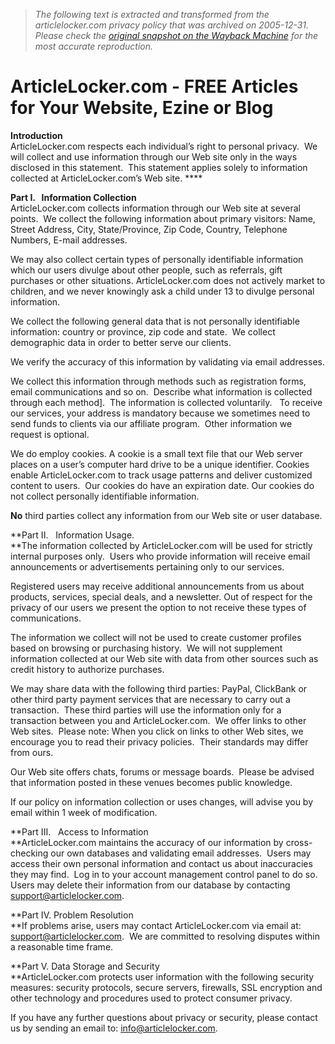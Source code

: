 > *The following text is extracted and transformed from the articlelocker.com privacy policy that was archived on 2005-12-31. Please check the [original snapshot on the Wayback Machine](https://web.archive.org/web/20051231113424id_/http%3A//www.articlelocker.com/privacy.php) for the most accurate reproduction.*

# ArticleLocker.com - FREE Articles for Your Website, Ezine or Blog

**Introduction**  
ArticleLocker.com respects each individual’s right to personal privacy.  We will collect and use information through our Web site only in the ways disclosed in this statement.  This statement applies solely to information collected at ArticleLocker.com’s Web site. ****

**Part I.   Information Collection**   
ArticleLocker.com collects information through our Web site at several points.  We collect the following information about primary visitors: Name, Street Address, City, State/Province, Zip Code, Country, Telephone Numbers, E-mail addresses. 

We may also collect certain types of personally identifiable information which our users divulge about other people, such as referrals, gift purchases or other situations. ArticleLocker.com does not actively market to children, and we never knowingly ask a child under 13 to divulge personal information. 

We collect the following general data that is not personally identifiable information: country or province, zip code and state.  We collect demographic data in order to better serve our clients. 

We verify the accuracy of this information by validating via email addresses. 

We collect this information through methods such as registration forms, email communications and so on.  Describe what information is collected through each method].  The information is collected voluntarily.   To receive our services, your address is mandatory because we sometimes need to send funds to clients via our affiliate program.  Other information we request is optional. 

We do employ cookies. A cookie is a small text file that our Web server places on a user’s computer hard drive to be a unique identifier. Cookies enable ArticleLocker.com to track usage patterns and deliver customized content to users.  Our cookies do have an expiration date. Our cookies do not collect personally identifiable information. 

**No** third parties collect any information from our Web site or user database. 

**Part II.   Information Usage.   
**The information collected by ArticleLocker.com will be used for strictly internal purposes only.  Users who provide information will receive email announcements or advertisements pertaining only to our services. 

Registered users may receive additional announcements from us about products, services, special deals, and a newsletter. Out of respect for the privacy of our users we present the option to not receive these types of communications. 

The information we collect will not be used to create customer profiles based on browsing or purchasing history.  We will not supplement information collected at our Web site with data from other sources such as credit history to authorize purchases. 

We may share data with the following third parties: PayPal, ClickBank or other third party payment services that are necessary to carry out a transaction.  These third parties will use the information only for a transaction between you and ArticleLocker.com.  We offer links to other Web sites.  Please note: When you click on links to other Web sites, we encourage you to read their privacy policies.  Their standards may differ from ours. 

Our Web site offers chats, forums or message boards.  Please be advised that information posted in these venues becomes public knowledge. 

If our policy on information collection or uses changes, will advise you by email within 1 week of modification. 

**Part III.   Access to Information   
**ArticleLocker.com maintains the accuracy of our information by cross-checking our own databases and validating email addresses.  Users may access their own personal information and contact us about inaccuracies they may find.  Log in to your account management control panel to do so.  Users may delete their information from our database by contacting [support@articlelocker.com](mailto:support@articlelocker.com). 

**Part IV. Problem Resolution  
**If problems arise, users may contact ArticleLocker.com via email at: [support@articlelocker.com](mailto:support@articlelocker.com).  We are committed to resolving disputes within a reasonable time frame.

**Part V. Data Storage and Security  
**ArticleLocker.com protects user information with the following security measures: security protocols, secure servers, firewalls, SSL encryption and other technology and procedures used to protect consumer privacy. 

If you have any further questions about privacy or security, please contact us by sending an email to: [info@articlelocker.com](mailto:info@articlelocker.com).
